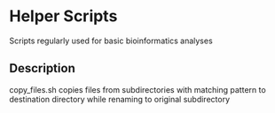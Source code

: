 # Helper Scripts
Scripts regularly used for basic bioinformatics analyses

## Description
copy_files.sh          copies files from subdirectories with matching pattern to destination directory while renaming to original subdirectory
